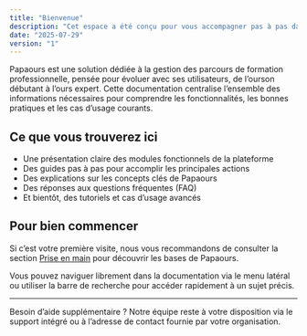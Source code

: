 ```yaml
---
title: "Bienvenue"
description: "Cet espace a été conçu pour vous accompagner pas à pas dans la découverte, la prise en main et l'utilisation optimale de la plateforme."
date: "2025-07-29"
version: "1"
---
```


Papaours est une solution dédiée à la gestion des parcours de formation professionnelle, pensée pour évoluer avec ses utilisateurs, de l’ourson débutant à l’ours expert. Cette documentation centralise l’ensemble des informations nécessaires pour comprendre les fonctionnalités, les bonnes pratiques et les cas d’usage courants.

## Ce que vous trouverez ici

- Une présentation claire des modules fonctionnels de la plateforme  
- Des guides pas à pas pour accomplir les principales actions  
- Des explications sur les concepts clés de Papaours  
- Des réponses aux questions fréquentes (FAQ)  
- Et bientôt, des tutoriels et cas d’usage avancés  

## Pour bien commencer

Si c’est votre première visite, nous vous recommandons de consulter la section [Prise en main](/documentation/prise-en-main) pour découvrir les bases de Papaours.

Vous pouvez naviguer librement dans la documentation via le menu latéral ou utiliser la barre de recherche pour accéder rapidement à un sujet précis.

---

Besoin d’aide supplémentaire ? Notre équipe reste à votre disposition via le support intégré ou à l’adresse de contact fournie par votre organisation.
